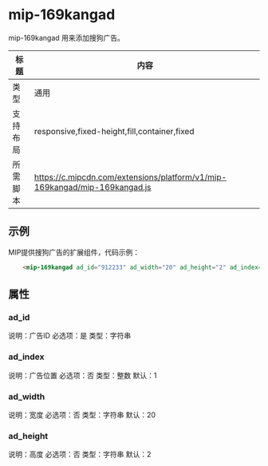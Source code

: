 # mip-169kangad

mip-169kangad 用来添加搜狗广告。

标题|内容
----|----
类型|通用
支持布局|responsive,fixed-height,fill,container,fixed
所需脚本|https://c.mipcdn.com/extensions/platform/v1/mip-169kangad/mip-169kangad.js

## 示例


MIP提供搜狗广告的扩展组件，代码示例：

```html
	<mip-169kangad ad_id="912233" ad_width="20" ad_height="2" ad_index="1"></mip-169kangad>     
```

## 属性

### ad_id

说明：广告ID
必选项：是
类型：字符串

### ad_index

说明：广告位置
必选项：否
类型：整数
默认：1

### ad_width

说明：宽度
必选项：否
类型：字符串
默认：20

### ad_height

说明：高度
必选项：否
类型：字符串
默认：2



